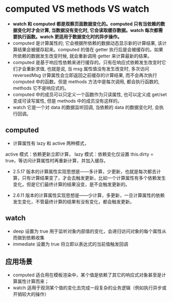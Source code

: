# computed VS methods VS watch

- **watch 和 computed 都是观察页面数据变化的。computed 只有当依赖的数据变化时才会计算, 当数据没有变化时, 它会读取缓存数据。watch 每次都需要执行函数。watch 更适用于数据变化时的异步操作。**
- computed 是计算属性的; 它会根据所依赖的数据动态显示新的计算结果, 该计算结果会被缓存起来。computed 的值在 getter 执行后是会被缓存的。如果所依赖的数据发生改变时候, 就会重新调用 getter 来计算最新的结果。
- computed 是基于响应性依赖来进行缓存的。只有在响应式依赖发生改变时它们才会重新求值, 也就是说, 当 msg 属性值没有发生改变时, 多次访问 reversedMsg 计算属性会立即返回之前缓存的计算结果, 而不会再次执行 computed 中的函数。但是 methods 方法中是每次调用, 都会执行函数的, methods 它不是响应式的。
- computed 中的成员可以只定义一个函数作为只读属性, 也可以定义成 get/set 变成可读写属性, 但是 methods 中的成员没有这样的。
- watch 它是一个对 data 的数据监听回调, 当依赖的 data 的数据变化时, 会执行回调。

## computed

- 计算属性有 lazy 和 active 两种模式，

active 模式：依赖更新立即计算，
lazy 模式：依赖变化仅设置 this.dirty = true，等访问计算属性时再重新计算，并加入缓存。

- 2.5.17 版本的计算属性实现思想是——多计算，少更新，也就是每次都去计算，只有计算结果变了，才会去触发更新，比如一个计算属性有多个依赖发生变化，但是它们最终计算的结果没变，是不会触发更新的。

- 2.6.11 版本的计算属性实现思想是——少计算，多更新，一旦计算属性的依赖发生变化，不管最终计算的结果有没有变化，都会触发更新。

## watch

- deep 设置为 true 用于监听对象内部值的变化，会递归访问对象的每个属性从而做到依赖收集
- immediate 设置为 true 将立即以表达式的当前值触发回调

## 应用场景

- computed 适合用在模板渲染中，某个值是依赖了其它的响应式对象甚至是计算属性计算而来；
- watch 适用于观测某个值的变化去完成一段复杂的业务逻辑（例如执行异步或开销较大的操作）
